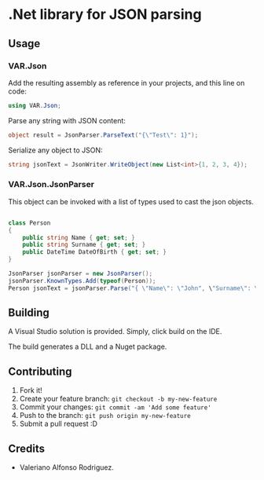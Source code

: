 # .Net library for JSON parsing

## Usage

### VAR.Json
Add the resulting assembly as reference in your projects, and this line on code:

```csharp
using VAR.Json;
```

Parse any string with JSON content:
```csharp
object result = JsonParser.ParseText("{\"Test\": 1}");
```

Serialize any object to JSON:
```csharp
string jsonText = JsonWriter.WriteObject(new List<int>{1, 2, 3, 4});
```

### VAR.Json.JsonParser
This object can be invoked with a list of types used to cast the json objects.


```csharp

class Person
{
    public string Name { get; set; }
    public string Surname { get; set; }
    public DateTime DateOfBirth { get; set; }
}

JsonParser jsonParser = new JsonParser();
jsonParser.KnownTypes.Add(typeof(Person));
Person jsonText = jsonParser.Parse("{ \"Name\": \"John", \"Surname\": \"Doe\", \"DateOfBirth\": \"1970-01-01\"}") as Person;
```


## Building
A Visual Studio solution is provided. Simply, click build on the IDE.

The build generates a DLL and a Nuget package.

## Contributing
1. Fork it!
2. Create your feature branch: `git checkout -b my-new-feature`
3. Commit your changes: `git commit -am 'Add some feature'`
4. Push to the branch: `git push origin my-new-feature`
5. Submit a pull request :D

## Credits
* Valeriano Alfonso Rodriguez.
